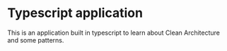 # Typescript application

This is an application built in typescript to learn about Clean Architecture and some patterns.


